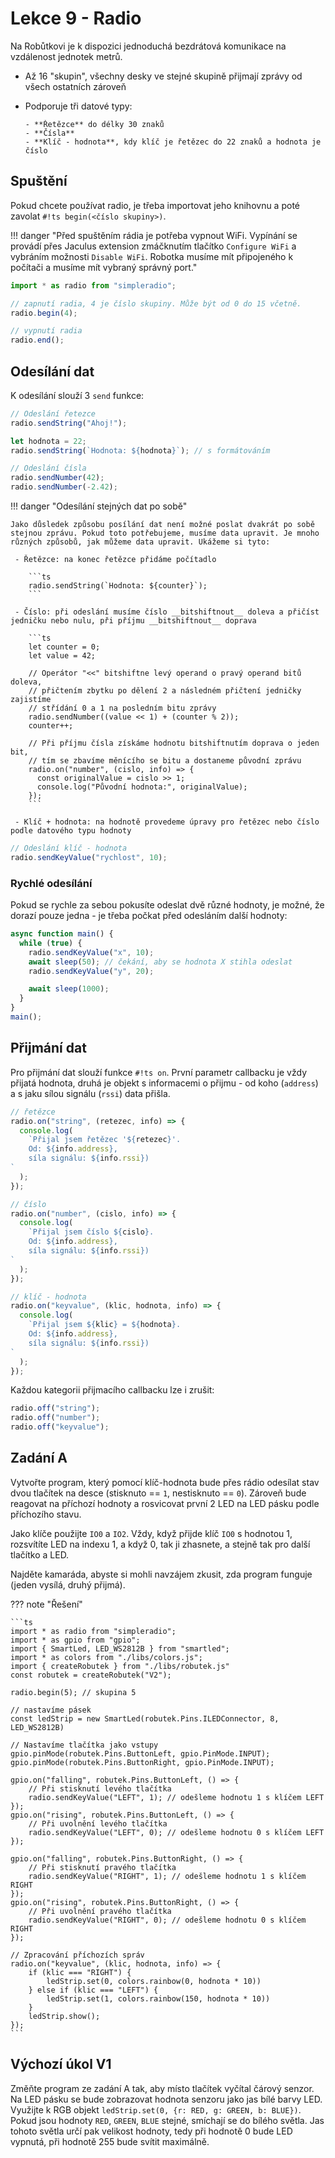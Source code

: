 # Lekce 9 - Radio

Na Robůtkovi je k dispozici jednoduchá bezdrátová komunikace na vzdálenost jednotek metrů.

- Až 16 "skupin", všechny desky ve stejné skupině přijmají zprávy od všech ostatních zároveň
- Podporuje tři datové typy:

      - **Řetězce** do délky 30 znaků
      - **Čísla**
      - **Klíč - hodnota**, kdy klíč je řetězec do 22 znaků a hodnota je číslo

## Spuštění

Pokud chcete používat radio, je třeba importovat jeho knihovnu a poté zavolat `#!ts begin(<číslo skupiny>)`.

!!! danger "Před spuštěním rádia je potřeba vypnout WiFi. Vypínání se provádí přes Jaculus extension zmáčknutím tlačítko `Configure WiFi` a vybráním možnosti `Disable WiFi`. Robotka musíme mít připojeného k počítači a musíme mít vybraný správný port."


```ts
import * as radio from "simpleradio";

// zapnutí radia, 4 je číslo skupiny. Může být od 0 do 15 včetně.
radio.begin(4);

// vypnutí radia
radio.end();
```

## Odesílání dat

K odesílání slouží 3 `send` funkce:

```ts
// Odeslání řetezce
radio.sendString("Ahoj!");

let hodnota = 22;
radio.sendString(`Hodnota: ${hodnota}`); // s formátováním
```

```ts
// Odeslání čísla
radio.sendNumber(42);
radio.sendNumber(-2.42);
```

!!! danger "Odesílání stejných dat po sobě"

    Jako důsledek způsobu posílání dat není možné poslat dvakrát po sobě stejnou zprávu. Pokud toto potřebujeme, musíme data upravit. Je mnoho různých způsobů, jak můžeme data upravit. Ukážeme si tyto:

     - Řetězce: na konec řetězce přidáme počítadlo

        ```ts
        radio.sendString(`Hodnota: ${counter}`);
        ``` 

     - Číslo: při odeslání musíme číslo __bitshiftnout__ doleva a přičíst jedničku nebo nulu, při příjmu __bitshiftnout__ doprava

        ```ts
        let counter = 0;
        let value = 42;

        // Operátor "<<" bitshiftne levý operand o pravý operand bitů doleva, 
        // přičtením zbytku po dělení 2 a následném přičtení jedničky zajistíme
        // střídání 0 a 1 na posledním bitu zprávy
        radio.sendNumber((value << 1) + (counter % 2));   
        counter++;

        // Při příjmu čísla získáme hodnotu bitshiftnutím doprava o jeden bit,
        // tím se zbavíme měnícího se bitu a dostaneme původní zprávu
        radio.on("number", (cislo, info) => {
          const originalValue = cislo >> 1;
          console.log("Původní hodnota:", originalValue);
        });
        ```

     - Klíč + hodnota: na hodnotě provedeme úpravy pro řetězec nebo číslo podle datového typu hodnoty
```ts
// Odeslání klíč - hodnota
radio.sendKeyValue("rychlost", 10);
```

### Rychlé odesílání

Pokud se rychle za sebou pokusíte odeslat dvě různé hodnoty, je možné, že dorazí pouze jedna - je třeba počkat před odesláním další hodnoty:

```ts
async function main() {
  while (true) {
    radio.sendKeyValue("x", 10);
    await sleep(50); // čekání, aby se hodnota X stihla odeslat
    radio.sendKeyValue("y", 20);

    await sleep(1000);
  }
}
main();
```

## Přijmání dat

Pro přijmání dat slouží funkce `#!ts on`. První parametr callbacku je vždy přijatá hodnota, druhá je objekt s informacemi o přijmu - od koho (`address`) a s jaku sílou signálu (`rssi`) data přišla.

```ts
// řetězce
radio.on("string", (retezec, info) => {
  console.log(
    `Přijal jsem řetězec '${retezec}'.
    Od: ${info.address},
    síla signálu: ${info.rssi})
`
  );
});
```

```ts
// číslo
radio.on("number", (cislo, info) => {
  console.log(
    `Přijal jsem číslo ${cislo}.
    Od: ${info.address},
    síla signálu: ${info.rssi})
`
  );
});
```

```ts
// klíč - hodnota
radio.on("keyvalue", (klic, hodnota, info) => {
  console.log(
    `Přijal jsem ${klic} = ${hodnota}.
    Od: ${info.address},
    síla signálu: ${info.rssi})
`
  );
});
```

Každou kategorii přijmacího callbacku lze i zrušit:

```ts
radio.off("string");
radio.off("number");
radio.off("keyvalue");
```

## Zadání A

Vytvořte program, který pomocí klíč-hodnota bude přes rádio odesílat stav dvou tlačítek na desce
(stisknuto == `1`, nestisknuto == `0`).
Zároveň bude reagovat na příchozí hodnoty a rosvicovat první 2 LED na LED pásku podle příchozího stavu.

Jako klíče použijte `IO0` a `IO2`. Vždy, když přijde klíč `IO0` s hodnotou 1, rozsvítíte LED na indexu 1, a když 0, tak ji zhasnete,
a stejně tak pro další tlačítko a LED.

Najděte kamaráda, abyste si mohli navzájem zkusit, zda program funguje (jeden vysílá, druhý přijmá).

??? note "Řešení"

    ```ts
    import * as radio from "simpleradio";
    import * as gpio from "gpio";
    import { SmartLed, LED_WS2812B } from "smartled";
    import * as colors from "./libs/colors.js";
    import { createRobutek } from "./libs/robutek.js"
    const robutek = createRobutek("V2");

    radio.begin(5); // skupina 5

    // nastavíme pásek
    const ledStrip = new SmartLed(robutek.Pins.ILEDConnector, 8, LED_WS2812B)

    // Nastavíme tlačítka jako vstupy
    gpio.pinMode(robutek.Pins.ButtonLeft, gpio.PinMode.INPUT);
    gpio.pinMode(robutek.Pins.ButtonRight, gpio.PinMode.INPUT);

    gpio.on("falling", robutek.Pins.ButtonLeft, () => {
        // Při stisknutí levého tlačítka
        radio.sendKeyValue("LEFT", 1); // odešleme hodnotu 1 s klíčem LEFT
    });
    gpio.on("rising", robutek.Pins.ButtonLeft, () => {
        // Při uvolnění levého tlačítka
        radio.sendKeyValue("LEFT", 0); // odešleme hodnotu 0 s klíčem LEFT
    });

    gpio.on("falling", robutek.Pins.ButtonRight, () => {
        // Při stisknutí pravého tlačítka
        radio.sendKeyValue("RIGHT", 1); // odešleme hodnotu 1 s klíčem RIGHT
    });
    gpio.on("rising", robutek.Pins.ButtonRight, () => {
        // Při uvolnění pravého tlačítka
        radio.sendKeyValue("RIGHT", 0); // odešleme hodnotu 0 s klíčem RIGHT
    });

    // Zpracování příchozích správ
    radio.on("keyvalue", (klic, hodnota, info) => {
        if (klic === "RIGHT") {
            ledStrip.set(0, colors.rainbow(0, hodnota * 10))
        } else if (klic === "LEFT") {
            ledStrip.set(1, colors.rainbow(150, hodnota * 10))
        }
        ledStrip.show();
    });
    ```

## Výchozí úkol V1

Změňte program ze zadání A tak, aby místo tlačítek vyčítal čárový senzor. Na LED pásku se bude zobrazovat hodnota senzoru jako jas bílé barvy LED. Využijte k  RGB objekt `ledStrip.set(0, {r: RED, g: GREEN, b: BLUE})`. Pokud jsou hodnoty `RED`, `GREEN`, `BLUE` stejné, smíchají se do bílého světla. Jas tohoto světla určí pak velikost hodnoty, tedy při hodnotě 0 bude LED vypnutá, při hodnotě 255 bude svítit maximálně.
